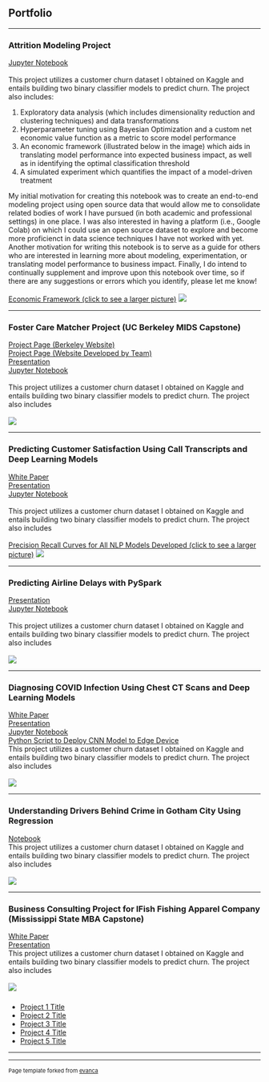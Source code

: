 ## Portfolio

---

### Attrition Modeling Project
[Jupyter Notebook](https://colab.research.google.com/drive/1WpCJY0jThIiQxfWPF62ycwbyh8s5P2vU?usp=sharing) <br><br>
This project utilizes a customer churn dataset I obtained on Kaggle and entails building two binary classifier models to predict churn. The project also includes:
<br>
1.  Exploratory data analysis (which includes dimensionality reduction and clustering techniques) and data transformations  <br>
2.  Hyperparameter tuning using Bayesian Optimization and a custom net economic value function as a metric to score model performance <br>
3.  An economic framework (illustrated below in the image) which aids in translating model performance into expected business impact, as well as in identifying the optimal classification threshold <br>
4.  A simulated experiment which quantifies the impact of a model-driven treatment 

My initial motivation for creating this notebook was to create an end-to-end modeling project using open source data that would allow me to consolidate related bodies of work I have pursued (in both academic and professional settings) in one place. I was also interested in having a platform (i.e., Google Colab) on which I could use an open source dataset to explore and become more proficienct in data science techniques I have not worked with yet. Another motivation for writing this notebook is to serve as a guide for others who are interested in learning more about modeling, experimentation, or translating model performance to business impact. Finally, I do intend to continually supplement and improve upon this notebook over time, so if there are any suggestions or errors which you identify, please let me know!
<br>
<br>
[Economic Framework (click to see a larger picture)](images/Economic_Framework2.png)
<img src="images/Economic_Framework2.png?raw=true"/>

---
### Foster Care Matcher Project (UC Berkeley MIDS Capstone)
[Project Page (Berkeley Website)](https://www.ischool.berkeley.edu/projects/2021/foster-care-matcher) <br>
[Project Page (Website Developed by Team)](https://groups.ischool.berkeley.edu/FostercareMatcher/) <br>
[Presentation](https://docs.google.com/presentation/d/1i6v82ls_K5gv1CMo65wCuCMUe5iEGgjahMEikmlWTy4/edit?usp=sharing) <br>
[Jupyter Notebook](https://colab.research.google.com/drive/1R582ZZjfWUIhLHSJTNy6it1xjZUhsvSm?usp=sharing) <br><br>
This project utilizes a customer churn dataset I obtained on Kaggle and entails building two binary classifier models to predict churn. The project also includes
<br>
<br>
<img src="images/FCM Logo.PNG?raw=true"/> 


---
### Predicting Customer Satisfaction Using Call Transcripts and Deep Learning Models
[White Paper](pdf/w266_Final_Project.pdf) <br>
[Presentation](https://docs.google.com/presentation/d/1jyofU1cUSDB_NifqXl3WcC0d5itfWP5yfcuBDXIDkTA/edit?usp=sharing) <br>
[Jupyter Notebook](https://colab.research.google.com/drive/1bbrwdkc-Omtqgm0po-nkhplJ7ix4iiVz?usp=sharing) <br><br>
This project utilizes a customer churn dataset I obtained on Kaggle and entails building two binary classifier models to predict churn. The project also includes
<br>
<br>
[Precision Recall Curves for All NLP Models Developed (click to see a larger picture)](images/Precision_Recall_Curves.PNG)
<img src="images/Precision_Recall_Curves.PNG?raw=true"/> 


---
### Predicting Airline Delays with PySpark
[Presentation](https://docs.google.com/presentation/d/10HnP3S5U1qiBSeUcAGHE4QvmwD1jCLBdbmKnRZLdBdk/edit?usp=sharing) <br>
[Jupyter Notebook](https://colab.research.google.com/drive/1_nijztiOgOJ0UI98Ix1GdhtSRPcjKztC?usp=sharing) <br><br>
This project utilizes a customer churn dataset I obtained on Kaggle and entails building two binary classifier models to predict churn. The project also includes
<br>
<br>
<img src="images/Airline Project Results.PNG?raw=true"/> 


---
### Diagnosing COVID Infection Using Chest CT Scans and Deep Learning Models
[White Paper](https://docs.google.com/document/d/1tqgsLxmJMESIS1umfFzvvO6LrEpHSe7dHGsX1zvpBXo/edit?usp=sharing) <br>
[Presentation](https://docs.google.com/presentation/d/1YjssHAXVPUgLLcRoLHWWMD10kihpt5fHwWFfoxR7WHM/edit?usp=sharing) <br>
[Jupyter Notebook](https://colab.research.google.com/drive/1mP1w7ZNzAR_yZ2__G1QwVK-CnpKQ8hPO?usp=sharing) <br>
[Python Script to Deploy CNN Model to Edge Device](PY_Files/ct_cnn_detector.py)<br>
This project utilizes a customer churn dataset I obtained on Kaggle and entails building two binary classifier models to predict churn. The project also includes
<br>
<br>
<img src="images/Covid_CNN_Image.PNG?raw=true"/> 


---
### Understanding Drivers Behind Crime in Gotham City Using Regression
[Notebook](https://colab.research.google.com/drive/1M015KXvRmL2zYe8fxPcGjo_BAiaqRXfa?usp=sharing) <br>
This project utilizes a customer churn dataset I obtained on Kaggle and entails building two binary classifier models to predict churn. The project also includes
<br>
<br>
<img src="images/Gotham_City.jpg?raw=true"/> 


---
### Business Consulting Project for IFish Fishing Apparel Company (Mississippi State MBA Capstone)
[White Paper](pdf/IFish_Report.pdf) <br>
[Presentation](pdf/IFISH_Final_Presentation.pdf) <br>
This project utilizes a customer churn dataset I obtained on Kaggle and entails building two binary classifier models to predict churn. The project also includes
<br>
<br>
<img src="images/IFish_Logo.PNG?raw=true"/> 





###

- [Project 1 Title](http://example.com/)
- [Project 2 Title](http://example.com/)
- [Project 3 Title](http://example.com/)
- [Project 4 Title](http://example.com/)
- [Project 5 Title](http://example.com/)

---




---
<p style="font-size:11px">Page template forked from <a href="https://github.com/evanca/quick-portfolio">evanca</a></p>
<!-- Remove above link if you don't want to attibute -->

